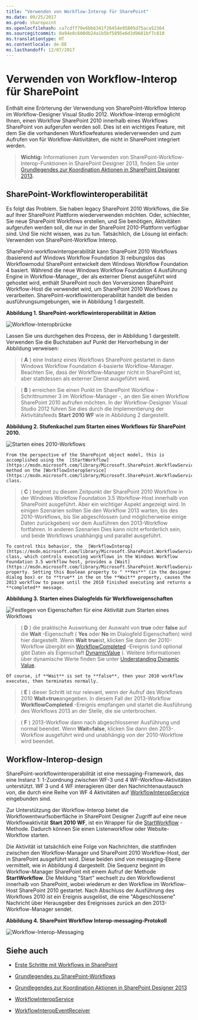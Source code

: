 ```yaml
---
title: "Verwenden von Workflow-Interop für SharePoint"
ms.date: 09/25/2017
ms.prod: sharepoint
ms.openlocfilehash: ca7cdff78e6bb6341f26454e95805d75aca52364
ms.sourcegitcommit: 0a94e0c600db24a1b5bf5895e6d3d9681bf7c810
ms.translationtype: HT
ms.contentlocale: de-DE
ms.lasthandoff: 12/07/2017
---
```

# <a name="use-workflow-interop-for-sharepoint"></a>Verwenden von Workflow-Interop für SharePoint
Enthält eine Erörterung der Verwendung von SharePoint-Workflow Interop im Workflow-Designer Visual Studio 2012. Workflow-Interop ermöglicht Ihnen, einen Workflow SharePoint 2010 innerhalb eines Workflows SharePoint von aufgerufen werden soll. Dies ist ein wichtiges Feature, mit dem Sie die vorhandenen Workflowfeatures wiederverwenden und zum Aufrufen von für Workflow-Aktivitäten, die nicht in SharePoint integriert werden.

  
    
    


> **Wichtig:** Informationen zum Verwenden von SharePoint-Workflow-Interop-Funktionen in SharePoint Designer 2013, finden Sie unter  [Grundlegendes zur Koordination Aktionen in SharePoint Designer 2013](understanding-coordination-actions-in-sharepoint-designer.md). 
  
    
    


## <a name="sharepoint-workflow-interop"></a>SharePoint-Workflowinteroperabilität
<a name="bkm_interop"> </a>

Es folgt das Problem. Sie haben legacy SharePoint 2010 Workflows, die Sie auf Ihrer SharePoint Plattform wiederverwenden möchten. Oder, schlechter, Sie neue SharePoint Workflows erstellen, und Sie benötigen, Aktivitäten aufgerufen werden soll, die nur in der SharePoint 2010-Plattform verfügbar sind. Und Sie nicht wissen, was zu tun. Tatsächlich, die Lösung ist einfach: Verwenden von SharePoint-Workflow Interop.
  
    
    
SharePoint-workflowinteroperabilität kann SharePoint 2010 Workflows (basierend auf Windows Workflow Foundation 3) reibungslos das Workflowmodul SharePoint entwickelt dem Windows Workflow Foundation 4 basiert. Während die neue Windows Workflow Foundation 4 Ausführung Engine in Workflow-Manager,, der als externer Dienst ausgeführt wird gehostet wird, enthält SharePoint noch den Vorversionen SharePoint Workflow-Host die verwendet wird, um SharePoint 2010 Workflows zu verarbeiten. SharePoint-workflowinteroperabilität handelt die beiden ausführungsumgebungen, wie in Abbildung 1 dargestellt.
  
    
    

**Abbildung 1. SharePoint-workflowinteroperabilität in Aktion**

  
    
    

  
    
    
![Workflow-Interopbrücke](../images/wfInteropBridge.png)
  
    
    
Lassen Sie uns durchgehen des Prozess, der in Abbildung 1 dargestellt. Verwenden Sie die Buchstaben auf Punkt der Hervorhebung in der Abbildung verweisen:
  
    
    


  
    
    
> ( **A** ) eine Instanz eines Workflows SharePoint gestartet in dann Windows Workflow Foundation 4-basierte Workflow-Manager. Beachten Sie, dass der Workflow-Manager nicht in SharePoint ist, aber stattdessen als externer Dienst ausgeführt wird.
    
  

  
    
    
> ( **B** ) erreichen Sie einen Punkt im SharePoint Workflow - Schrittnummer 3 im Workflow-Manager -, an den Sie einen Workflow SharePoint 2010 aufrufen möchten. In der Workflow-Designer Visual Studio 2012 führen Sie dies durch die Implementierung der Aktivitätsfeeds **Start 2010 WF** wie in Abbildung 2 dargestellt.
    
   **Abbildung 2. Stufenkachel zum Starten eines Workflows für SharePoint 2010.**

  

  ![Starten eines 2010-Workflows](../images/wfInterop_Stage1.png)
  

    
    
    From the perspective of the SharePoint object model, this is accomplished using the  [StartWorkflow](https://msdn.microsoft.com/library/Microsoft.SharePoint.WorkflowServices.WorkflowInteropService.StartWorkflow.aspx) method on the [WorkflowInteropService](https://msdn.microsoft.com/library/Microsoft.SharePoint.WorkflowServices.WorkflowInteropService.aspx) class.
    
  

  
    
    
> ( **C** ) beginnt zu diesem Zeitpunkt der SharePoint 2010 Workflow in der Windows Workflow Foundation 3.5 Workflow-Host innerhalb von SharePoint ausgeführt. Aber ein wichtiger Aspekt angezeigt wird. In einigen Szenarien sollten Sie den Workflow 2013 warten, bis des 2010-Workflows, bis Sie abgeschlossen (und möglicherweise einige Daten zurückgeben) vor dem Ausführen den 2013-Workflow fortfahren. In anderen Szenarien Dies kann nicht erforderlich sein, und beide Workflows unabhängig und parallel ausgeführt.
    
    To control this behavior, the  [WorkflowInterop](https://msdn.microsoft.com/library/Microsoft.SharePoint.WorkflowServices.Activities.WorkflowInterop.aspx) class, which controls executing workflows in the Windows Workflow Foundation 3.5 workflow host, provides a [Wait](https://msdn.microsoft.com/library/Microsoft.SharePoint.WorkflowServices.Activities.WorkflowInterop.Wait.aspx) property. Setting this Boolean property to " **Yes**" (in the designer dialog box) or to **true** in the on the **Wait** property, causes the 2013 workflow to pause until the 2010 finished executing and returns a **completed** message.
    
    
    

   **Abbildung 3. Starten eines Dialogfelds für Workfloweigenschaften**

  

  ![Festlegen von Eigenschaften für eine Aktivität zum Starten eines Workflows](../images/wfInterop_.png)
  

  

  

  
    
    
> ( **D** ) die praktische Auswirkung der Auswahl von **true** oder **false** auf die **Wait** -Eigenschaft ( **Yes** oder **No** im Dialogfeld Eigenschaften) wird hier dargestellt. Wenn **Wait** **true**ist, klicken Sie dann der 2010-Workflow übergibt ein  [WorkflowCompleted](https://msdn.microsoft.com/library/Microsoft.SharePoint.WorkflowServices.WorkflowInteropEventReceiver.WorkflowCompleted.aspx) -Ereignis (und optional gibt Daten als Eigenschaft [DynamicValue](http://msdn.microsoft.com/library/2af7983b-8357-4e0f-9ba9-dfdeed05a8a7.aspx) ). Weitere Informationen über dynamische Werte finden Sie unter [Understanding Dynamic Value](http://msdn.microsoft.com/library/c5702628-9625-4d19-95c5-13923e91fea1.aspx).
    
    Of course, if **Wait** is set to **false**, then your 2010 workflow executes, then terminates normally.
    
  

  
    
    
> ( **E** ) dieser Schritt ist nur relevant, wenn der Aufruf des Workflows 2010 **Wait=true**angegeben. In diesem Fall der 2013-Workflow **WorkflowCompleted** -Ereignis empfangen und startet die Ausführung des Workflows 2013 an der Stelle, die sie unterbrochen.
    
  

  
    
    
> ( **F** ) 2013-Workflow dann nach abgeschlossener Ausführung und normal beendet. Wenn **Wait=false**, klicken Sie dann den 2013-Workflow ausgeführt wird und unabhängig von der 2010-Workflow wird beendet. 
    
  

## <a name="workflow-interop-design"></a>Workflow-Interop-design
<a name="bkm_interopDesign"> </a>

SharePoint-workflowinteroperabilität ist eine messaging-Framework, das eine Instanz 1: 1-Zuordnung zwischen WF-3 und 4 WF-Workflow-Aktivitäten unterstützt. WF 3 und 4 WF interagieren über den Nachrichtenaustausch von, die durch eine Reihe von WF 4 Aktivitäten auf  [WorkflowInteropService](https://msdn.microsoft.com/library/Microsoft.SharePoint.WorkflowServices.WorkflowInteropService.aspx) eingebunden sind.
  
    
    
Zur Unterstützung der Workflow-Interop bietet die Workflowentwurfsoberfläche in SharePoint Designer Zugriff auf eine neue Workflowaktivität **Start 2010 WF**, ist ein Wrapper für die  [StartWorkflow](https://msdn.microsoft.com/library/Microsoft.SharePoint.WorkflowServices.WorkflowInteropService.StartWorkflow.aspx) -Methode. Dadurch können Sie einen Listenworkflow oder Website-Workflow starten.
  
    
    
Die Aktivität ist tatsächlich eine Folge von Nachrichten, die stattfinden zwischen den Workflow-Manager und SharePoint 2010 Workflow-Host, der in SharePoint ausgeführt wird. Diese beiden sind von messaging-Ebene vermittelt, wie in Abbildung 4 dargestellt. Die Sequenz beginnt im Workflow-Manager SharePoint mit einem Aufruf der Methode **StartWorkflow**. Die Meldung "Start" wechselt zu den Workflowdienst innerhalb von SharePoint, wobei wiederum er den Workflow im Workflow-Host SharePoint 2010 gestartet. Nach Abschluss der Ausführung des Workflows 2010 ist ein Ereignis ausgelöst, die eine "Abgeschlossene" Nachricht über Herausgeber des Ereignisses zurück an den 2013-Workflow-Manager sendet.
  
    
    

**Abbildung 4. SharePoint Workflow Interop-messaging-Protokoll**

  
    
    

  
    
    
![Workflow-Interop-Messaging](../images/wfInteropMessaging.png)
  
    
    

  
    
    

  
    
    

## <a name="see-also"></a>Siehe auch
<a name="bk_addresources"> </a>


-  [Erste Schritte mit Workflows in SharePoint](get-started-with-workflows-in-sharepoint.md)
    
  
-  [Grundlegendes zu SharePoint-Workflows](sharepoint-workflow-fundamentals.md)
    
  
-  [Grundlegendes zur Koordination Aktionen in SharePoint Designer 2013](understanding-coordination-actions-in-sharepoint-designer.md)
    
  
-  [WorkflowInteropService](https://msdn.microsoft.com/library/Microsoft.SharePoint.WorkflowServices.WorkflowInteropService.aspx)
    
  
-  [WorkflowInteropEventReceiver](https://msdn.microsoft.com/library/Microsoft.SharePoint.WorkflowServices.WorkflowInteropEventReceiver.aspx)
    
  

  
    
    

